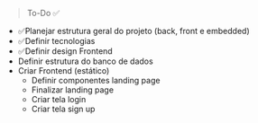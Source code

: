 > To-Do ✅

- ✅Planejar estrutura geral do projeto (back, front e embedded)
- ✅Definir tecnologias
- ✅Definir design Frontend
- Definir estrutura do banco de dados
- Criar Frontend (estático)
  - Definir componentes landing page
  - Finalizar landing page
  - Criar tela login
  - Criar tela sign up